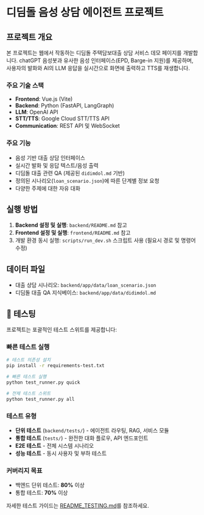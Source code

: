# 디딤돌 음성 상담 에이전트 프로젝트

## 프로젝트 개요

본 프로젝트는 웹에서 작동하는 디딤돌 주택담보대출 상담 서비스 데모 페이지를 개발합니다. chatGPT 음성봇과 유사한 음성 인터페이스(EPD, Barge-in 지원)를 제공하며, 사용자의 발화와 AI의 LLM 응답을 실시간으로 화면에 출력하고 TTS를 재생합니다.

### 주요 기술 스택

- **Frontend**: Vue.js (Vite)
- **Backend**: Python (FastAPI, LangGraph)
- **LLM**: OpenAI API
- **STT/TTS**: Google Cloud STT/TTS API
- **Communication**: REST API 및 WebSocket

### 주요 기능

- 음성 기반 대출 상담 인터페이스
- 실시간 발화 및 응답 텍스트/음성 출력
- 디딤돌 대출 관련 QA (제공된 `didimdol.md` 기반)
- 정의된 시나리오(`loan_scenario.json`)에 따른 단계별 정보 요청
- 다양한 주제에 대한 자유 대화

## 실행 방법

1.  **Backend 설정 및 실행**: `backend/README.md` 참고
2.  **Frontend 설정 및 실행**: `frontend/README.md` 참고
3.  개발 환경 동시 실행: `scripts/run_dev.sh` 스크립트 사용 (필요시 경로 및 명령어 수정)

## 데이터 파일

- 대출 상담 시나리오: `backend/app/data/loan_scenario.json`
- 디딤돌 대출 QA 지식베이스: `backend/app/data/didimdol.md`

## 🧪 테스팅

프로젝트는 포괄적인 테스트 스위트를 제공합니다:

### 빠른 테스트 실행

```bash
# 테스트 의존성 설치
pip install -r requirements-test.txt

# 빠른 테스트 실행
python test_runner.py quick

# 전체 테스트 스위트
python test_runner.py all
```

### 테스트 유형

- **단위 테스트** (`backend/tests/`) - 에이전트 라우팅, RAG, 서비스 모듈
- **통합 테스트** (`tests/`) - 완전한 대화 플로우, API 엔드포인트
- **E2E 테스트** - 전체 시스템 시나리오
- **성능 테스트** - 동시 사용자 및 부하 테스트

### 커버리지 목표

- 백엔드 단위 테스트: **80%** 이상
- 통합 테스트: **70%** 이상

자세한 테스트 가이드는 [README_TESTING.md](README_TESTING.md)를 참조하세요.
